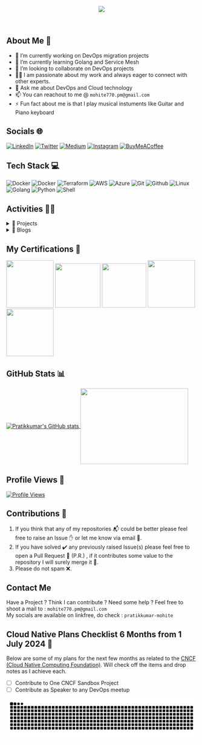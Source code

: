 <!-- <p align="center">
  <a href="https://github.com/pratikkumar-mohite">
    <img src="https://user-images.githubusercontent.com/20955511/199138068-0a7b7b75-a024-4f00-803f-30a19c5d1b2d.png" alt="Pratikkumar Mohite" /></a>
</p> -->

<p align="center">
  <a href="https://github.com/pratikkumar-mohite">
    <img src="https://readme-typing-svg.demolab.com/?lines=Pratikkumar%20Mohite;A%20DevOps%20Proffessional;4%2B%20Years%20of%20%20Experience;Cloud%20and%20Container%20Enthusiast&font=Fira%20Code&center=true&width=440&height=45&color=00ace6&vCenter=true&pause=1000&size=22" /></a>
</p>
<br>

## About Me 💫
- 🔭 I’m currently working on DevOps migration projects
- 🌱 I’m currently learning Golang and Service Mesh
- 👯 I’m looking to collaborate on DevOps projects
- 🤝🏻 I am passionate about my work and always eager to connect with other experts.
- 💬 Ask me about DevOps and Cloud technology
- 📫 You can reachout to me @ `mohite770.pm@gmail.com`
- ⚡ Fun fact about me is that I play musical instuments like Guitar and Piano keyboard

## Socials 🌐
[![LinkedIn](https://img.shields.io/badge/Linkedin-%230077B5.svg?style=for-the-badge&logo=linkedin&logoColor=white)](https://linkedin.com/in/pratikkumar-mohite/)
[![Twitter](https://img.shields.io/badge/Twitter-%231DA1F2.svg?style=for-the-badge&logo=twitter&logoColor=white)](https://twitter.com/dotslashmohite)
[![Medium](https://img.shields.io/badge/Medium-12100E.svg?style=for-the-badge&logo=Medium&logoColor=white)](https://medium.com/dotslashmohite)
[![Instagram](https://img.shields.io/badge/Instagram-%23E4405F.svg?style=for-the-badge&logo=instagram&logoColor=white)](https://instagram.com/pratikkumar_mohite)
[![BuyMeACoffee](https://img.shields.io/badge/BuyMeACoffee-FCC640?style=for-the-badge&logo=buymeacoffee&logoColor=black)](https://www.buymeacoffee.com/dotslashmohite)

## Tech Stack 💻

![Docker](https://img.shields.io/badge/docker-%230db7ed.svg?style=for-the-badge&logo=docker&logoColor=white)
![Docker](https://img.shields.io/badge/Kubernetes-326ce5.svg?style=for-the-badge&logo=Kubernetes&logoColor=white)
![Terraform](https://img.shields.io/badge/Terraform-7B42BC?style=for-the-badge&logo=Terraform&logoColor=white)
![AWS](https://img.shields.io/badge/AWS-%23FF9900.svg?style=for-the-badge&logo=amazon-aws&logoColor=black)
![Azure](https://img.shields.io/badge/Azure-%230167ff.svg?style=for-the-badge&logo=microsoft-azure&logoColor=white)
![Git](https://img.shields.io/badge/git-%23F05033.svg?style=for-the-badge&logo=git&logoColor=white)
![Github](https://img.shields.io/badge/GitHub-100000?style=for-the-badge&logo=github&logoColor=white)
![Linux](https://img.shields.io/badge/Linux-FCC624?style=for-the-badge&logo=linux&logoColor=black)
![Golang](https://img.shields.io/badge/golang-%230559C9.svg?style=for-the-badge&logo=go&logoColor=white)
![Python](https://img.shields.io/badge/python-3670A0?style=for-the-badge&logo=python&logoColor=ffdd54)
![Shell](https://img.shields.io/badge/Shell_script-%23121011.svg?style=for-the-badge&logo=gnu-bash&logoColor=white)


## Activities 👨‍💻
<details>
  <summary>📁 Projects </summary>
  <p align="left">
<a href="https://github.com/pratikkumar-mohite/kubesd"><img width="275" src="https://denvercoder1-github-readme-stats.vercel.app/api/pin/?username=pratikkumar-mohite&repo=kubesd&theme=vue-dark&hide_border=false&icon_color=F8D866&show_icons=true" alt=""></a>
  </p>
</details>
<details>
  <summary>📕 Blogs </summary>

  - [GitOps fundamentals with Codefresh](https://medium.com/@DotSlashMohite/gitops-fundamentals-with-codefresh-f2500a5e4ff4)
  - [Foundation for Istio by solo.io](https://medium.com/@DotSlashMohite/foundation-for-istio-by-solo-io-a6a0ebc11669)
</details>

## My Certifications 🏅

<p align="left">
  <a href="https://www.credly.com/badges/99605a74-4012-4bcd-aeb5-1f0a6110ec40/public_url"><img src="https://images.credly.com/size/680x680/images/8b8ed108-e77d-4396-ac59-2504583b9d54/cka_from_cncfsite__281_29.png" width="125" height="125"></a>
  <a href="https://www.credly.com/badges/7833f995-d195-43cf-a6a9-5430698d6669/public_url"><img src="https://images.credly.com/size/680x680/images/99289602-861e-4929-8277-773e63a2fa6f/image.png" width="120" height="117"></a>
  <a href="https://www.credly.com/badges/fad4e5b3-1671-4895-a7fd-8fb895ca2f7a/public_url"><img src="https://images.credly.com/size/680x680/images/32d83697-6930-4fc2-9d49-c24bec87e90f/image.png" width="117" height="117"></a>
  <a href="https://www.credly.com/badges/6364e2cc-d67a-4560-acad-5b0397ff432b/public_url"><img src="https://images.credly.com/size/220x220/images/cebc60ca-5f7b-410d-b0b2-ff1f71bd6b96/image.png" width="125" height="125"></a>
  <a href="https://www.credly.com/badges/b49b69f6-b644-4a39-9de9-48f1fb77a256/public_url"><img src="https://images.credly.com/size/680x680/images/45d4a763-2533-46c2-b9e9-aa91e2e608fa/image.png" width="125" height="125"></a>
</p>


## GitHub Stats 📊

<a href="https://github.com/anuraghazra/github-readme-stats">
  <img height=200 width=400 align="center" src="https://github-readme-stats.anuraghazra1.vercel.app/api?username=pratikkumar-mohite&show_icons=true&include_all_commits=true&theme=prussian" alt="Pratikkumar's GitHub stats" />
</a>
<a href="https://github.com/anuraghazra/github-readme-stats">
  <img height=200 width=285 align="center" src="https://github-readme-stats.vercel.app/api/top-langs/?username=pratikkumar-mohite&layout=compact&theme=prussian" />
</a>

## Profile Views 👀

[![Profile Views](https://visitcount.itsvg.in/api?id=pratikkumar-mohite&icon=0&color=9)](https://visitcount.itsvg.in)

## Contributions 📁
1. If you think that any of my repositories 📬 could be better please feel free to raise an Issue ✋ or let me know via email 📧.
2. If you have solved ✔️ any previously raised Issue(s) please feel free to open a Pull Request 📜 (P.R.) , if it contributes some value to the repository I will surely merge it 🔗.
3. Please do not spam ❌.

## Contact Me 
Have a Project ? Think I can contribute ? Need some help ?
Feel free to shoot a mail to : `mohite770.pm@gmail.com`
<br>My socials are available on linkfree, do check : `pratikkumar-mohite`

## Cloud Native Plans Checklist 6 Months from 1 July 2024 🚀
Below are some of my plans for the next few months as related to the [CNCF (Cloud Native Computing Foundation)](https://cncf.io/). Will check off the items and drop notes as I achieve each.

- [ ] Contribute to One CNCF Sandbox Project
- [ ] Contribute as Speaker to any DevOps meetup

<div align="center">
	<picture>
	  <source media="(prefers-color-scheme: dark)" srcset="https://raw.githubusercontent.com/Ansh-Sarkar/Ansh-Sarkar/snake-output/github-contribution-grid-snake-dark.svg" />
	  <source media="(prefers-color-scheme: light)" srcset="https://raw.githubusercontent.com/Ansh-Sarkar/Ansh-Sarkar/snake-output/github-contribution-grid-snake.svg" />
	  <img alt="github-snake" src="https://raw.githubusercontent.com/Ansh-Sarkar/Ansh-Sarkar/snake-output/github-contribution-grid-snake-dark.svg" />
	</picture>
</div>

